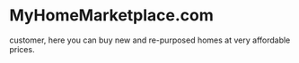 # MyHomeMarketplace.com
customer,  here you can buy new and re-purposed homes at very affordable prices.
